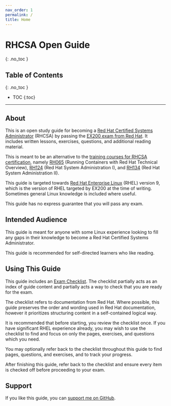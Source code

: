 ```yaml
---
nav_order: 1
permalink: /
title: Home
---
```


# RHCSA Open Guide
{: .no_toc }

## Table of Contents
{: .no_toc }

* TOC
{:toc}

---

## About

This is an open study guide for becoming a [Red Hat Certified Systems Administrator](https://www.redhat.com/en/services/certification/rhcsa) (RHCSA)
by passing the [EX200 exam from Red Hat](https://www.redhat.com/en/services/training/ex200-red-hat-certified-system-administrator-rhcsa-exam).
It includes written lessons, exercises, questions, and additional reading material.

This is meant to be an alternative to the [training courses for RHCSA certification](https://www.redhat.com/en/services/certification/rhcsa?pfe-zeueqhsom=training), namely
[RH065](https://www.redhat.com/en/services/training/rh065-running-containers-red-hat-technical-overview) (Running Containers with Red Hat Technical Overview),
[RH124](https://www.redhat.com/en/services/training/rh124-red-hat-system-administration-i) (Red Hat System Administration I),
and [RH134](https://www.redhat.com/en/services/training/rh124-red-hat-system-administration-i) (Red Hat System Administration II).

This guide is targeted towards [Red Hat Enterprise Linux](https://www.redhat.com/en/technologies/linux-platforms/enterprise-linux) (RHEL) version 9,
which is the version of RHEL targeted by EX200 at the time of writing.
Sometimes general Linux knowledge is included where useful.

This guide has no express guarantee that you will pass any exam.

## Intended Audience

This guide is meant for anyone with some Linux experience looking to fill any gaps in their knowledge to become a Red Hat Certified Systems Administrator.

This guide is recommended for self-directed learners who like reading.

## Using This Guide

This guide includes an [Exam Checklist](exam-checklist).
The checklist partially acts as an index of guide content and partially acts a way to check that you are ready for the exam.

The checklist refers to documentation from Red Hat.
Where possible, this guide preserves the order and wording used in Red Hat documentation, however it prioritizes structuring content in a self-contained logical way.

It is recommended that before starting, you review the checklist once.
If you have significant RHEL experience already, you may wish to use the checklist to find and focus on only the pages, exercises, and questions which you need.

You may optionally refer back to the checklist throughout this guide to find pages, questions, and exercises, and to track your progress.

After finishing this guide, refer back to the checklist and ensure every item is checked off before proceeding to your exam.

## Support

If you like this guide, you can [support me on GitHub](https://github.com/sponsors/rbong).
